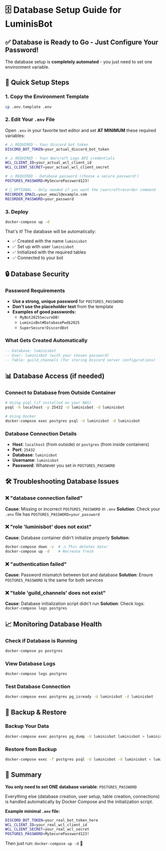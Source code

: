 # 🗄️ Database Setup Guide for LuminisBot

## ✅ Database is Ready to Go - Just Configure Your Password!

The database setup is **completely automated** - you just need to set one environment variable.

## 🔧 Quick Setup Steps

### 1. Copy the Environment Template
```bash
cp .env.template .env
```

### 2. Edit Your `.env` File
Open `.env` in your favorite text editor and set **AT MINIMUM** these required variables:

```bash
# ⚠️ REQUIRED - Your Discord bot token
DISCORD_BOT_TOKEN=your_actual_discord_bot_token

# ⚠️ REQUIRED - Your Warcraft Logs API credentials  
WCL_CLIENT_ID=your_actual_wcl_client_id
WCL_CLIENT_SECRET=your_actual_wcl_client_secret

# ⚠️ REQUIRED - Database password (choose a secure password!)
POSTGRES_PASSWORD=MySecurePassword123!

# 📧 OPTIONAL - Only needed if you want the /warcraftrecorder command
RECORDER_EMAIL=your_email@example.com
RECORDER_PASSWORD=your_password
```

### 3. Deploy
```bash
docker-compose up -d
```

That's it! The database will be automatically:
- ✅ Created with the name `luminisbot`
- ✅ Set up with user `luminisbot` 
- ✅ Initialized with the required tables
- ✅ Connected to your bot

## 🔒 Database Security

### Password Requirements
- **Use a strong, unique password** for `POSTGRES_PASSWORD`
- **Don't use the placeholder text** from the template
- **Examples of good passwords:**
  - `MyBot2025SecureDB!`
  - `LuminisBot#DatabasePwd$2025`
  - `SuperSecure!Discord8ot`

### What Gets Created Automatically
```sql
-- Database: luminisbot
-- User: luminisbot (with your chosen password)
-- Table: guild_channels (for storing Discord server configurations)
```

## 📊 Database Access (if needed)

### Connect to Database from Outside Container
```bash
# Using psql (if installed on your NAS)
psql -h localhost -p 25432 -U luminisbot -d luminisbot

# Using Docker
docker-compose exec postgres psql -U luminisbot -d luminisbot
```

### Database Connection Details
- **Host**: `localhost` (from outside) or `postgres` (from inside containers)
- **Port**: `25432`
- **Database**: `luminisbot`
- **Username**: `luminisbot`
- **Password**: Whatever you set in `POSTGRES_PASSWORD`

## 🛠️ Troubleshooting Database Issues

### ❌ "database connection failed"
**Cause**: Missing or incorrect `POSTGRES_PASSWORD` in `.env`
**Solution**: Check your `.env` file has `POSTGRES_PASSWORD=your_password`

### ❌ "role 'luminisbot' does not exist"
**Cause**: Database container didn't initialize properly
**Solution**: 
```bash
docker-compose down -v  # ⚠️ This deletes data!
docker-compose up -d    # Recreate fresh
```

### ❌ "authentication failed"
**Cause**: Password mismatch between bot and database
**Solution**: Ensure `POSTGRES_PASSWORD` is the same for both services

### ❌ "table 'guild_channels' does not exist"
**Cause**: Database initialization script didn't run
**Solution**: Check logs: `docker-compose logs postgres`

## 📈 Monitoring Database Health

### Check if Database is Running
```bash
docker-compose ps postgres
```

### View Database Logs
```bash
docker-compose logs postgres
```

### Test Database Connection
```bash
docker-compose exec postgres pg_isready -U luminisbot -d luminisbot
```

## 💾 Backup & Restore

### Backup Your Data
```bash
docker-compose exec postgres pg_dump -U luminisbot luminisbot > luminisbot_backup.sql
```

### Restore from Backup
```bash
docker-compose exec -T postgres psql -U luminisbot -d luminisbot < luminisbot_backup.sql
```

## 🎯 Summary

**You only need to set ONE database variable**: `POSTGRES_PASSWORD`

Everything else (database creation, user setup, table creation, connections) is handled automatically by Docker Compose and the initialization script.

**Example minimal `.env` file:**
```bash
DISCORD_BOT_TOKEN=your_real_bot_token_here
WCL_CLIENT_ID=your_real_wcl_client_id
WCL_CLIENT_SECRET=your_real_wcl_secret
POSTGRES_PASSWORD=MySecurePassword123!
```

Then just run: `docker-compose up -d` 🚀
